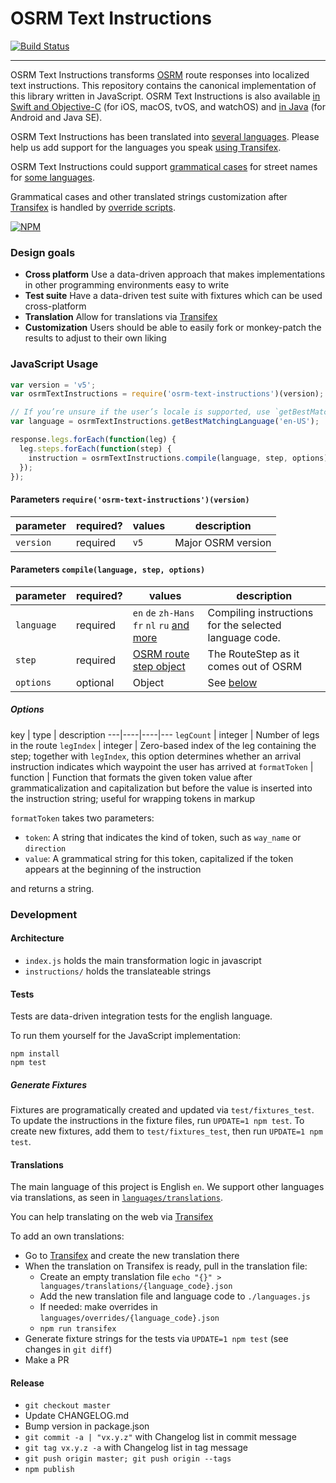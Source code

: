 # OSRM Text Instructions

[![Build Status](https://travis-ci.org/Project-OSRM/osrm-text-instructions.svg?branch=master)](https://travis-ci.org/Project-OSRM/osrm-text-instructions)

----

OSRM Text Instructions transforms [OSRM](http://www.project-osrm.org/) route responses into localized text instructions. This repository contains the canonical implementation of this library written in JavaScript. OSRM Text Instructions is also available [in Swift and Objective-C](https://github.com/Project-OSRM/osrm-text-instructions.swift/) (for iOS, macOS, tvOS, and watchOS) and [in Java](https://github.com/Project-OSRM/osrm-text-instructions.java/) (for Android and Java SE).

OSRM Text Instructions has been translated into [several languages](https://github.com/Project-OSRM/osrm-text-instructions/tree/master/languages/translations/). Please help us add support for the languages you speak [using Transifex](https://www.transifex.com/project-osrm/osrm-text-instructions/).

OSRM Text Instructions could support [grammatical cases](https://github.com/Project-OSRM/osrm-text-instructions/tree/master/Grammar.md) for street names for [some languages](https://github.com/Project-OSRM/osrm-text-instructions/tree/languages/grammar/).

Grammatical cases and other translated strings customization after [Transifex](https://www.transifex.com/project-osrm/osrm-text-instructions/) is handled by [override scripts](https://github.com/Project-OSRM/osrm-text-instructions/tree/master/languages/overrides/).

[![NPM](https://nodei.co/npm/osrm-text-instructions.png)](https://npmjs.org/package/osrm-text-instructions/)

### Design goals

- __Cross platform__ Use a data-driven approach that makes implementations in other programming environments easy to write
- __Test suite__ Have a data-driven test suite with fixtures which can be used cross-platform
- __Translation__ Allow for translations via [Transifex](https://www.transifex.com/project-osrm/osrm-text-instructions/)
- __Customization__ Users should be able to easily fork or monkey-patch the results to adjust to their own liking

### JavaScript Usage

```js
var version = 'v5';
var osrmTextInstructions = require('osrm-text-instructions')(version);

// If you’re unsure if the user’s locale is supported, use `getBestMatchingLanguage` method to find an appropriate language.
var language = osrmTextInstructions.getBestMatchingLanguage('en-US');

response.legs.forEach(function(leg) {
  leg.steps.forEach(function(step) {
    instruction = osrmTextInstructions.compile(language, step, options)
  });
});
```

#### Parameters `require('osrm-text-instructions')(version)`

parameter | required? | values | description
---|----|----|---
`version` | required | `v5` | Major OSRM version

#### Parameters `compile(language, step, options)`

parameter | required? | values | description
---|----|----|---
`language` | required | `en` `de` `zh-Hans` `fr` `nl` `ru` [and more](https://github.com/Project-OSRM/osrm-text-instructions/tree/master/languages/translations/) | Compiling instructions for the selected language code.
`step` | required | [OSRM route step object](https://github.com/Project-OSRM/osrm-backend/blob/master/docs/http.md#routestep-object) | The RouteStep as it comes out of OSRM
`options` | optional | Object | See [below](#options)

##### Options

key | type | description
---|----|----|---
`legCount` | integer | Number of legs in the route
`legIndex` | integer | Zero-based index of the leg containing the step; together with `legIndex`, this option determines whether an arrival instruction indicates which waypoint the user has arrived at
`formatToken` | function | Function that formats the given token value after grammaticalization and capitalization but before the value is inserted into the instruction string; useful for wrapping tokens in markup

`formatToken` takes two parameters:

* `token`: A string that indicates the kind of token, such as `way_name` or `direction`
* `value`: A grammatical string for this token, capitalized if the token appears at the beginning of the instruction

and returns a string.

### Development
#### Architecture

- `index.js` holds the main transformation logic in javascript
- `instructions/` holds the translateable strings

#### Tests

Tests are data-driven integration tests for the english language.

To run them yourself for the JavaScript implementation:

```
npm install
npm test
```

##### Generate Fixtures

Fixtures are programatically created and updated via `test/fixtures_test`. To update the instructions in the fixture files, run `UPDATE=1 npm test`. To create new fixtures, add them to `test/fixtures_test`, then run `UPDATE=1 npm test`.

#### Translations

The main language of this project is English `en`. We support other languages via translations, as seen in [`languages/translations`](https://github.com/Project-OSRM/osrm-text-instructions/tree/master/languages/translations/).

You can help translating on the web via [Transifex](https://www.transifex.com/project-osrm/osrm-text-instructions/)

To add an own translations:

- Go to [Transifex](https://www.transifex.com/project-osrm/osrm-text-instructions/) and create the new translation there
- When the translation on Transifex is ready, pull in the translation file:
  - Create an empty translation file `echo "{}" > languages/translations/{language_code}.json`
  - Add the new translation file and language code to `./languages.js`
  - If needed: make overrides in `languages/overrides/{language_code}.json`
  - `npm run transifex`
- Generate fixture strings for the tests via `UPDATE=1 npm test` (see changes in `git diff`)
- Make a PR

#### Release

- `git checkout master`
- Update CHANGELOG.md
- Bump version in package.json
- `git commit -a | "vx.y.z"` with Changelog list in commit message
- `git tag vx.y.z -a` with Changelog list in tag message
- `git push origin master; git push origin --tags`
- `npm publish`
